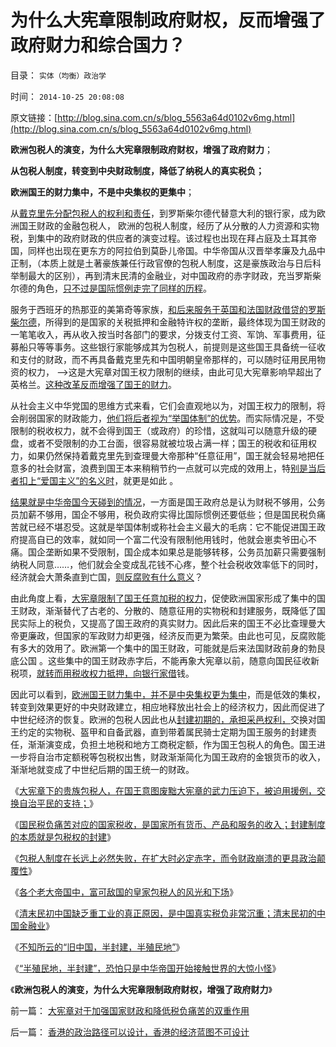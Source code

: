 # 为什么大宪章限制政府财权，反而增强了政府财力和综合国力？

目录： `实体（均衡）政治学` 

时间： `2014-10-25 20:08:08` 

原文链接：[http://blog.sina.com.cn/s/blog_5563a64d0102v6mg.html](http://blog.sina.com.cn/s/blog_5563a64d0102v6mg.html)

**欧洲包税人的演变，为什么大宪章限制政府财权，增强了政府财力**；

**从包税人制度，转变到中央财政制度，降低了纳税人的真实税负；**

**欧洲国王的财力集中，不是中央集权的更集中**；

从[戴克里先分配包税人的权利和责任](../../../2010/11/7/分封割据不是分治;罗马帝国在“救亡”中加速崩溃；.md)，到罗斯柴尔德代替意大利的银行家，成为欧洲国王财政的金融包税人，
欧洲的包税人制度，经历了从分散的人力资源和实物税，到集中的政府财政的供应者的演变过程。该过程也出现在拜占庭及土耳其帝国，同样也出现在更东方的阿拉伯到莫卧儿帝国。中华帝国从汉晋举孝廉及九品中正制，（本质上就是土著豪族兼任行政官僚的包税人制度，这是豪族政治与日后科举制最大的区别），再到清末民清的金融业，对中国政府的赤字财政，充当罗斯柴尔德的角色，[只不过是国际惯例走完了同样的历程](../../../2014/10/17/不知所云的“旧中国，半封建，半殖民地”.md)。

服务于西班牙的热那亚的美第奇等家族，[和后来服务于英国和法国财政借贷的罗斯柴尔德](../../../2011/8/29/和珅！就是罗斯柴尔德！.md)，所得到的是国家的关税抵押和金融特许权的垄断，最终体现为国王财政的一笔笔收入，再从收入按当时各部门的要求，分拨支付工资、军饷、军事费用，征募船只等等事务。这些银行家能够成其为包税人，前提则是这些国王具备统一征收和支付的财政，而不再具备戴克里先和中国明朝皇帝那样的，可以随时征用民用物资的权力，
——>这是大宪章对国王权力限制的继续，由此可见大宪章影响早超出了英格兰。[这种改革反而增强了国王的财力](../../../2010/8/20/公私不分!税收民主化1500年弯路！.md)。

从社会主义中华党国的思维方式来看，它们会直观地以为，对国王权力的限制，将会削弱国家的财政能力，[他们将后者视为“举国体制”的优势](../../../2009/12/27/国家主义举国体制的低效率和根源.md)。而实际情况是，不受限制的税收权力，就不会得到国王（或政府）的珍惜，这就叫可以随意升级的硬盘，或者不受限制的办工台面，很容易就被垃圾占满一样；国王的税收和征用权力，如果仍然保持着戴克里先到查理曼大帝那种“任意征用”，国王就会轻易地把任意多的社会财富，浪费到国王本来稍稍节约一点就可以完成的效用上，特[别是当后者扣上“爱国主义”的名义时](../../../2009/9/27/无私的爱仆主义和有私的爱国.md)，就更是如此
。

[结果就是中华帝国今天碰到的情况](../../../2011/9/22/公有制不收税，没有税负痛苦.md)，一方面是国王政府总是认为财税不够用，公务员加薪不够用，国企不够用，税负政府实得比国际惯例还要低些；但是国民税负痛苦就已经不堪忍受。这就是举国体制或称社会主义最大的毛病：它不能促进国王政府提高自已的效率，就如同一个富二代没有限制他用钱时，他就会崽卖爷田心不痛。国企垄断如果不受限制，国企成本如果总是能够转移，公务员加薪只需要强制纳税人同意……，他们就会全变成乱花钱不心疼，整个社会税收效率低下的同时，经济就会大萧条直到亡国，[则反腐败有什么意义](../../../2010/9/10/中国唯利是图的人太少了.md)？

由此角度上看，[大宪章限制了国王任意加税的权力](../../../2014/9/11/大宪章也是包税人合同，大宪章“推进自治”的机理.md)，促使欧洲国家形成了集中的国王财政，渐渐替代了古老的、分散的、随意征用的实物税和封建服务，既降低了国民实际上的税负，又提高了国王政府的真实财力。因此后来的国王不必比查理曼大帝更廉政，但国家的军政财力却更强，经济反而更为繁荣。由此也可见，反腐败能有多大的效用了。欧洲第一个集中的国王财政，可能就是后来法国财政前身的勃艮底公国
。这些集中的国王财政赤字后，不能再象大宪章以前，随意向国民征收新税项，[就转而用税收权力抵押，向银行家借](../../../2014/10/6/清末民初中国缺乏重工业的真正原因.md)钱。

因此可以看到，[欧洲国王财力集中，并不是中央集权更为集中](../../../2011/8/28/犹太人高利贷的主顾是谁？犹太人真的有钱吗？.md)，而是低效的集权，转变到效果更好的中央财政建立，相应地释放出社会上的经济权力，因此而促进了中世纪经济的恢复。欧洲的包税人因此也从[封建初期的，承担采邑权利，](../../../2014/9/22/包税人悖论：“包税人奴才和主子，谁套牢了谁”.md)交换对国王约定的实物税、盔甲和自备武器，直到带着属民骑士定期为国王服务的封建责任，渐渐演变成，负担土地税和地方工商税定额，作为国王包税人的角色。国王进一步将自治市定额税等包税权出售，财政渐渐简化为国王政府的金银货币的收入，渐渐地就变成了中世纪后期的国王统一的财政。

《[大宪章下的贵族包税人，在国王意图废黜大宪章的武力压迫下，被迫用援例，交换自治平民的支持；](../../../2014/9/11/大宪章也是包税人合同，大宪章“推进自治”的机理.md)》

《[国民税负痛苦对应的国家税收，是国家所有货币、产品和服务的收入；封建制度的本质就是包税权的封建](../../../2014/9/22/包税人悖论：“包税人奴才和主子，谁套牢了谁”.md)》

《[包税人制度在长远上必然失败，在扩大时必定赤字，而令财政崩溃的更具政治颠覆性](../../../2014/9/24/包税人制度是赤字困境中的政府，极具诱惑的吗啡型改革方案.md)》

《[各个老大帝国中，富可敌国的皇家包税人的风光和下场](../../../2014/9/28/富可敌国的皇家包税人的风光和下场.md)》

《[清末民初中国缺乏重工业的真正原因，是中国真实税负非常沉重；清末民初的中国金融业](../../../2014/10/6/清末民初中国缺乏重工业的真正原因.md)》

《[不知所云的“旧中国，半封建，半殖民地”](../../../2014/10/17/不知所云的“旧中国，半封建，半殖民地”.md)》

《[“半殖民地，半封建”，恐怕只是中华帝国开始接触世界的大惊小怪](../../../2014/10/20/清末民初，根本无所谓“危难”.md)》

《**欧洲包税人的演变，为什么大宪章限制政府财权，增强了政府财力**》

前一篇： [大宪章对于加强国家财政和降低税负痛苦的双重作用](../../../2014/10/27/大宪章对于加强国家财政和降低税负痛苦的双重作用.md)

后一篇： [香港的政治路径可以设计，香港的经济蓝图不可设计](../../../2014/9/25/香港的政治路径可以设计，香港的经济蓝图不可设计.md)

